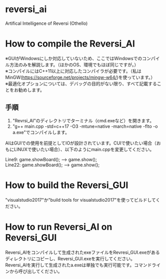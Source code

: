 reversi_ai
=
Artifical Intelligence of Reversi (Othello)

How to compile the Reversi_AI
=
※GUIがWindowsにしか対応していないため、ここではWindowsでのコンパイル方法のみを解説します。（ほかのOS、環境でもほぼ同じですが。）  
※コンパイルにはC++11以上に対応したコンパイラが必要です。（私はMinGW(<https://sourceforge.net/projects/mingw-w64/>)を使っています。）  
※最適化オプションについては、デバッグの目的がない限り、すべて記載することをお勧めします。  

手順
-
1. "Revrsi_AI"のディレクトリでターミナル（cmd.exeなど）を開きます。  
2. "g++ main.cpp -std=c++17 -O3 -mtune=native -march=native -flto -o a.exe"でコンパイルします。

AIはGUIでの使用を前提としてIOが設計されています。CUIで使いたい場合（おもにLINUXで使いたい場合）、以下のようにmain.cppを変更してください。  

Line9: game.showBoard();    -->       game.show();  
Line22: game.showBoard();   -->       game.show();


How to build the Reversi_GUI
=
"visualstudio2017"か"build tools for visualstudio2017"を使ってビルドしてください。  

How to run Reversi_AI on Reversi_GUI
=
Reversi_AIをコンパイルして生成されたexeファイルをRevresi_GUI.exeがあるディレクトリにコピーし、Reversi_GUI.exeを実行してください。  
Reversi_AIを実行して生成されたa.exeは単独でも実行可能です。コマンドラインから呼び出してください。  
